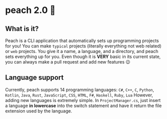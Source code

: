 # peach 2.0 🍑

## What is it?
Peach is a CLI application that automatically sets up programming projects for you! You can make `typical` projects (literally everything not web related) or `web` projects. You give it a name, a language, and a directory, and peach sets everything up for you. Even though it is **VERY** basic in its current state, you can always make a pull request and add new features 😉

## Language support
Currently, peach supports 14 programming languages:
`C#`, `C++`, `C`, `Python`, `Kotlin`, `Java`, `Rust`, `JavaScript`, `CSS`, `HTML`, `F#`, `Haskell`, `Ruby`, `Lua`
However, adding new languages is extremely simple. In `ProjectManager.cs`, just insert a language **in lowercase** into the switch statement and have it return the file extension used by the language.